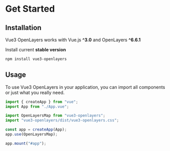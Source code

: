 # Get Started

## Installation

Vue3 OpenLayers works with Vue.js **^3.0** and OpenLayers **^6.6.1**

Install current **stable version**

```bash
npm install vue3-openlayers
```

## Usage

To use Vue3 OpenLayers in your application, you can import all components or just what you really need.

```js
import { createApp } from "vue";
import App from "./App.vue";

import OpenLayersMap from "vue3-openlayers";
import "vue3-openlayers/dist/vue3-openlayers.css";

const app = createApp(App);
app.use(OpenLayersMap);

app.mount("#app");
```
